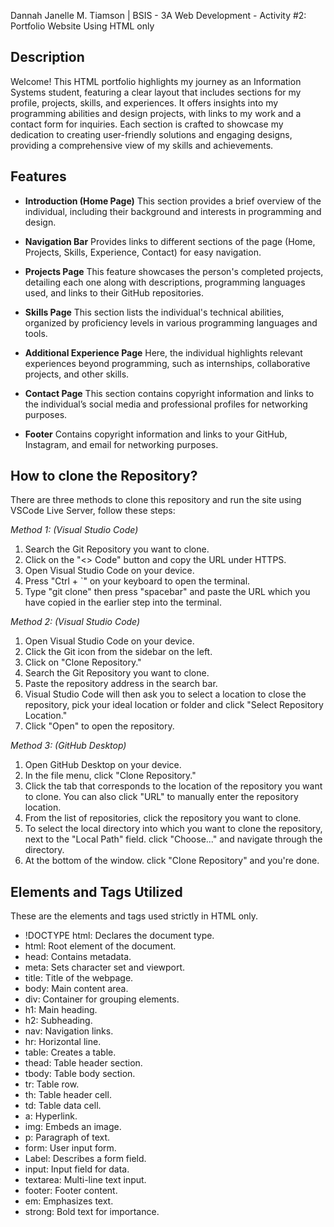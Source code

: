 Dannah Janelle M. Tiamson | BSIS - 3A
Web Development - Activity #2: Portfolio Website Using HTML only

## Description
Welcome! This HTML portfolio highlights my journey as an Information Systems student, featuring a clear layout that includes sections for my profile, projects, skills, and experiences. It offers insights into my programming abilities and design projects, with links to my work and a contact form for inquiries. Each section is crafted to showcase my dedication to creating user-friendly solutions and engaging designs, providing a comprehensive view of my skills and achievements.

## Features
- **Introduction (Home Page)**
This section provides a brief overview of the individual, including their background and interests in programming and design.

- **Navigation Bar**
Provides links to different sections of the page (Home, Projects, Skills, Experience, Contact) for easy navigation.

- **Projects Page**
This feature showcases the person's completed projects, detailing each one along with descriptions, programming languages used, and links to their GitHub repositories.

- **Skills Page**
This section lists the individual's technical abilities, organized by proficiency levels in various programming languages and tools.

- **Additional Experience Page**
Here, the individual highlights relevant experiences beyond programming, such as internships, collaborative projects, and other skills.

- **Contact Page**
This section contains copyright information and links to the individual’s social media and professional profiles for networking purposes.

- **Footer**
Contains copyright information and links to your GitHub, Instagram, and email for networking purposes.

## How to clone the Repository?
There are three methods to clone this repository and run the site using VSCode Live Server, follow these steps:

*Method 1: (Visual Studio Code)* 
1. Search the Git Repository you want to clone.
2. Click on the "<> Code" button and copy the URL under HTTPS.
3. Open Visual Studio Code on your device.
4. Press "Ctrl + `" on your keyboard to open the terminal.
5. Type "git clone" then press "spacebar" and paste the URL which you have copied in the earlier step into the terminal.

*Method 2: (Visual Studio Code)*
1. Open Visual Studio Code on your device.
2. Click the Git icon from the sidebar on the left.
3. Click on "Clone Repository."
4. Search the Git Repository you want to clone.
5. Paste the repository address in the search bar.
6. Visual Studio Code will then ask you to select a location to close the repository, pick your ideal location or folder and click "Select Repository Location."
7. Click "Open" to open the repository.

*Method 3: (GitHub Desktop)*
1. Open GitHub Desktop on your device.
2. In the file menu, click "Clone Repository."
3. Click the tab that corresponds to the location of the repository you want to clone. You can also click "URL" to manually enter the repository location.
4. From the list of repositories, click the repository you want to clone.
5. To select the local directory into which you want to clone the repository, next to the "Local Path" field. click "Choose..." and navigate through the directory.
5. At the bottom of the window. click "Clone Repository" and you're done.

## Elements and Tags Utilized
These are the elements and tags used strictly in HTML only.

- !DOCTYPE html: Declares the document type.
- html: Root element of the document.
- head: Contains metadata.
- meta: Sets character set and viewport.
- title: Title of the webpage.
- body: Main content area.
- div: Container for grouping elements.
- h1: Main heading.
- h2: Subheading.
- nav: Navigation links.
- hr: Horizontal line.
- table: Creates a table.
- thead: Table header section.
- tbody: Table body section.
- tr: Table row.
- th: Table header cell.
- td: Table data cell.
- a: Hyperlink.
- img: Embeds an image.
- p: Paragraph of text.
- form: User input form.
- Label: Describes a form field.
- input: Input field for data.
- textarea: Multi-line text input.
- footer: Footer content.
- em: Emphasizes text.
- strong: Bold text for importance.
